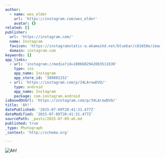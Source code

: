 ```yaml
---
author:
  - name: wes_elder
    url: 'https://instagram.com/wes_elder'
    avatar: {}
related: []
publisher:
  url: 'https://instagram.com/'
  name: Instagram
  favicon: 'https://instagramstatic-a.akamaihd.net/bluebar/c81658e/images/ico/favicon.ico'
  domain: instagram.com
keywords: []
app_links:
  - url: 'instagram://media?id=1006602942083511630'
    type: ios
    app_name: Instagram
    app_store_id: '389801252'
  - url: 'https://instagram.com/p/34LArowDVO/'
    type: android
    app_name: Instagram
    package: com.instagram.android
isBasedOnUrl: 'https://instagram.com/p/34LArowDVO/'
title: 'Ah!'
datePublished: '2015-07-09T20:41:31.477Z'
dateModified: '2015-07-09T20:41:31.477Z'
sourcePath: _posts/2015-07-09-ah.md
published: true
_type: Photograph
_context: 'http://schema.org'

---
```

![Ah&excl;](https://igcdn-photos-e-a.akamaihd.net/hphotos-ak-xaf1/t51.2885-15/11419198_1598922950388268_778580000_n.jpg)